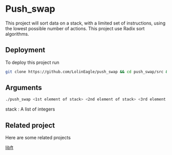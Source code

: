 # Push_swap
This project will sort data on a stack, with a limited set of instructions, using the lowest possible number of actions. This project use Radix sort algorithms.

## Deployment
To deploy this project run
```bash
git clone https://github.com/LolinEagle/push_swap && cd push_swap/src && make && ./push_swap 2 1 3 6 5 8
```

## Arguments
```bash
./push_swap <1st element of stack> <2nd element of stack> <3rd element of stack> ...
```
stack : A list of integers

## Related project
Here are some related projects

[libft](https://github.com/LolinEagle/libft)
